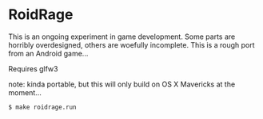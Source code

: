 # RoidRage

This is an ongoing experiment in game development.  Some parts are horribly overdesigned, others are woefully incomplete.  This is a rough port from an Android game...

Requires glfw3

note: kinda portable, but this will only build on OS X Mavericks at the moment...


```bash
$ make roidrage.run
```
